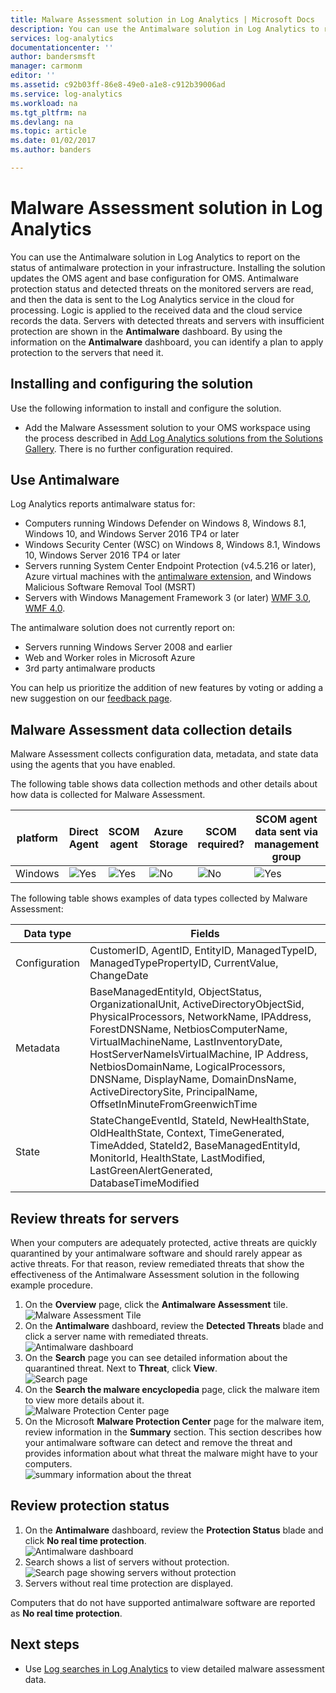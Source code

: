 ```yaml
---
title: Malware Assessment solution in Log Analytics | Microsoft Docs
description: You can use the Antimalware solution in Log Analytics to report on the status of antimalware protection in your infrastructure.
services: log-analytics
documentationcenter: ''
author: bandersmsft
manager: carmonm
editor: ''
ms.assetid: c92b03ff-86e8-49e0-a1e8-c912b39006ad
ms.service: log-analytics
ms.workload: na
ms.tgt_pltfrm: na
ms.devlang: na
ms.topic: article
ms.date: 01/02/2017
ms.author: banders

---
```

# Malware Assessment solution in Log Analytics
You can use the Antimalware solution in Log Analytics to report on the status of antimalware protection in your infrastructure. Installing the solution updates the OMS agent and base configuration for OMS. Antimalware protection status and detected threats on the monitored servers are read, and then the data is sent to the Log Analytics service in the cloud for processing. Logic is applied to the received data and the cloud service records the data. Servers with detected threats and servers with insufficient protection are shown in the **Antimalware** dashboard. By using the information on the **Antimalware** dashboard, you can identify a plan to apply protection to the servers that need it.

## Installing and configuring the solution
Use the following information to install and configure the solution.

* Add the Malware Assessment solution to your OMS workspace using the process described in [Add Log Analytics solutions from the Solutions Gallery](log-analytics-add-solutions.md).  There is no further configuration required.

## Use Antimalware
Log Analytics reports antimalware status for:

* Computers running Windows Defender on Windows 8, Windows 8.1, Windows 10, and Windows Server 2016 TP4 or later
* Windows Security Center (WSC) on Windows 8, Windows 8.1, Windows 10, Windows Server 2016 TP4 or later
* Servers running System Center Endpoint Protection (v4.5.216 or later), Azure virtual machines with the [antimalware extension](http://go.microsoft.com/fwlink/?linkid=398023), and Windows Malicious Software Removal Tool (MSRT)  
* Servers with Windows Management Framework 3 &#40;or later&#41; [WMF 3.0](https://support.microsoft.com/kb/2506143), [WMF 4.0](http://www.microsoft.com/download/details.aspx?id=40855).

The antimalware solution does not currently report on:

* Servers running Windows Server 2008 and earlier
* Web and Worker roles in Microsoft Azure
* 3rd party antimalware products

You can help us prioritize the addition of new features by voting or adding a new suggestion on our [feedback page](http://feedback.azure.com/forums/267889-azure-operational-insights/category/88093-malware-assessment-solution).

## Malware Assessment data collection details
Malware Assessment collects configuration data, metadata, and state data using the agents that you have enabled.

The following table shows data collection methods and other details about how data is collected for Malware Assessment.

| platform | Direct Agent | SCOM agent | Azure Storage | SCOM required? | SCOM agent data sent via management group | collection frequency |
| --- | --- | --- | --- | --- | --- | --- |
| Windows |![Yes](./media/log-analytics-malware/oms-bullet-green.png) |![Yes](./media/log-analytics-malware/oms-bullet-green.png) |![No](./media/log-analytics-malware/oms-bullet-red.png) |![No](./media/log-analytics-malware/oms-bullet-red.png) |![Yes](./media/log-analytics-malware/oms-bullet-green.png) |hourly |

The following table shows examples of data types collected by Malware Assessment:

| **Data type** | **Fields** |
| --- | --- |
| Configuration |CustomerID, AgentID, EntityID, ManagedTypeID, ManagedTypePropertyID, CurrentValue, ChangeDate |
| Metadata |BaseManagedEntityId, ObjectStatus, OrganizationalUnit, ActiveDirectoryObjectSid, PhysicalProcessors, NetworkName, IPAddress, ForestDNSName, NetbiosComputerName, VirtualMachineName, LastInventoryDate, HostServerNameIsVirtualMachine, IP Address, NetbiosDomainName, LogicalProcessors, DNSName, DisplayName, DomainDnsName, ActiveDirectorySite, PrincipalName, OffsetInMinuteFromGreenwichTime |
| State |StateChangeEventId, StateId, NewHealthState, OldHealthState, Context, TimeGenerated, TimeAdded, StateId2, BaseManagedEntityId, MonitorId, HealthState, LastModified, LastGreenAlertGenerated, DatabaseTimeModified |

## Review threats for servers
When your computers are adequately protected, active threats are quickly quarantined by your antimalware software and should rarely appear as active threats. For that reason, review remediated threats that show the effectiveness of the Antimalware Assessment solution in the following example procedure.

1. On the **Overview** page, click the **Antimalware Assessment** tile.  
    ![Malware Assessment Tile](./media/log-analytics-malware/oms-antimalware01.png)
2. On the **Antimalware** dashboard, review the **Detected Threats** blade and click a server name with remediated threats.  
    ![Antimalware dashboard](./media/log-analytics-malware/oms-antimalware02.png)
3. On the **Search** page you can see detailed information about the quarantined threat. Next to **Threat**, click **View**.  
    ![Search page](./media/log-analytics-malware/oms-antimalware03.png)
4. On the **Search the malware encyclopedia** page, click the malware item to view more details about it.  
    ![Malware Protection Center page](./media/log-analytics-malware/oms-antimalware04.png)
5. On the Microsoft **Malware Protection Center** page for the malware item, review information in the **Summary** section. This section describes how your antimalware software can detect and remove the threat and provides information about what threat the malware might have to your computers.  
    ![summary information about the threat](./media/log-analytics-malware/oms-antimalware05.png)

## Review protection status
1. On the **Antimalware** dashboard, review the **Protection Status** blade and click **No real time protection**.  
    ![Antimalware dashboard](./media/log-analytics-malware/oms-antimalware06.png)
2. Search shows a list of servers without protection.  
    ![Search page showing servers without protection](./media/log-analytics-malware/oms-antimalware07.png)
3. Servers without real time protection are displayed.

Computers that do not have supported antimalware software are reported as **No real time protection**.

## Next steps
* Use [Log searches in Log Analytics](log-analytics-log-searches.md) to view detailed malware assessment data.
